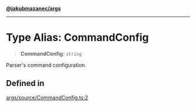 [**@jakubmazanec/args**](../README.md)

---

# Type Alias: CommandConfig

> **CommandConfig**: `string`

Parser's command configuration.

## Defined in

[args/source/CommandConfig.ts:2](https://github.com/jakubmazanec/tools/blob/a9765e3de8390a6e57bec51efaeb411fbd7881ab/packages/args/source/CommandConfig.ts#L2)
